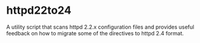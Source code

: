 httpd22to24
===========

A utility script that scans httpd 2.2.x configuration files and provides useful feedback on how to migrate some of the directives to httpd 2.4 format.